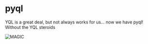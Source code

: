 # pyql
YQL is a great deal, but not always works for us... now we have pyql! Without the YQL steroids

![MAGIC](https://media.giphy.com/media/12NUbkX6p4xOO4/giphy.gif)

